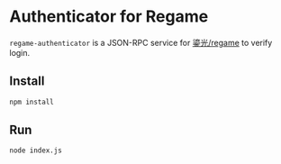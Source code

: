 # Authenticator for Regame

`regame-authenticator` is a JSON-RPC service for [鎏光/regame](https://github.com/ksyun-kenc/liuguang) to verify login.

## Install

```sh
npm install
```

## Run

```sh
node index.js
```
